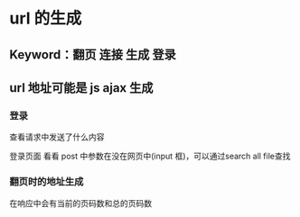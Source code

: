 # url 的生成

## Keyword：翻页 连接 生成 登录

## url 地址可能是 js ajax 生成

### 登录

查看请求中发送了什么内容

登录页面 看看 post 中参数在没在网页中(input 框)，可以通过search all file查找

### 翻页时的地址生成

在响应中会有当前的页码数和总的页码数



